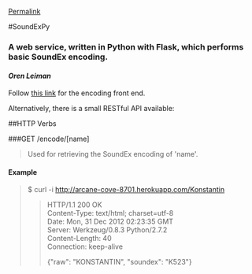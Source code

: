 [Permalink](http://arcane-cove-8701.herokuapp.com "Permalink to")

#SoundExPy 
 
### A web service, written in Python with Flask, which performs basic SoundEx encoding.

#### *Oren Leiman* 

Follow [this link][1] for the encoding front end.  

Alternatively, there is a small RESTful API available:   

##HTTP Verbs

###GET /encode/[name]
>Used for retrieving the SoundEx encoding of 'name'.   

#### Example

> $ curl -i http://arcane-cove-8701.herokuapp.com/Konstantin  
> >HTTP/1.1 200 OK  
> >Content-Type: text/html; charset=utf-8  
> >Date: Mon, 31 Dec 2012 02:23:35 GMT  
> >Server: Werkzeug/0.8.3 Python/2.7.2  
> >Content-Length: 40  
> >Connection: keep-alive  
> >  
> >{"raw": "KONSTANTIN", "soundex": "K523"}  
>

 [1]: http://arcane-cove-8701.herokuapp.com/encode 